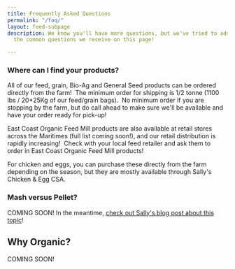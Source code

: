 ```yaml
---
title: Frequently Asked Questions
permalink: "/faq/"
layout: feed-subpage
description: We know you'll have more questions, but we've tried to address some of
  the common questions we receive on this page!

---
```

### Where can I find your products?

All of our feed, grain, Bio-Ag and General Seed products can be ordered directly from the farm!  The minimum order for shipping is 1/2 tonne (1100 lbs / 20*25Kg of our feed/grain bags).  No minimum order if you are stopping by the farm, but do call ahead to make sure we'll be available and have your order ready for pick-up!

East Coast Organic Feed Mill products are also available at retail stores across the Maritimes (full list coming soon!), and our retail distribution is rapidly increasing!  Check with your local feed retailer and ask them to order in East Coast Organic Feed Mill products!

For chicken and eggs, you can purchase these directly from the farm depending on the season, but they are mostly available through Sally's Chicken & Egg CSA.

### Mash versus Pellet?

COMING SOON!  In the meantime, [check out Sally's blog post about this topic](http://barnyardorganics.blogspot.ca/2017/04/lets-do-mash-chicken-mash.html)!

## Why Organic?

COMING SOON!

### 